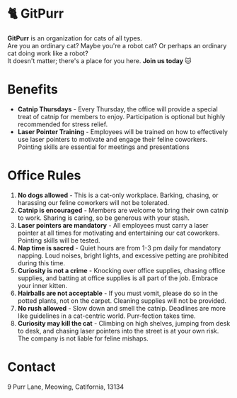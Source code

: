 # 🐈 GitPurr

**GitPurr** is an organization for cats of all types.  
Are you an ordinary cat? Maybe you're a robot cat? Or perhaps an ordinary cat doing work like a robot?   
It doesn't matter; there's a place for you here. **Join us today** 🐱

# Benefits

- **Catnip Thursdays** - Every Thursday, the office will provide a special treat of catnip for members to enjoy. Participation is optional but highly recommended for stress relief.
- **Laser Pointer Training** - Employees will be trained on how to effectively use laser pointers to motivate and engage their feline coworkers. Pointing skills are essential for meetings and presentations

# Office Rules
1. **No dogs allowed** - This is a cat-only workplace. Barking, chasing, or harassing our feline coworkers will not be tolerated.
2. **Catnip is encouraged** - Members are welcome to bring their own catnip to work. Sharing is caring, so be generous with your stash.
3. **Laser pointers are mandatory** - All employees must carry a laser pointer at all times for motivating and entertaining our cat coworkers. Pointing skills will be tested.
4. **Nap time is sacred** - Quiet hours are from 1-3 pm daily for mandatory napping. Loud noises, bright lights, and excessive petting are prohibited during this time.
5. **Curiosity is not a crime** - Knocking over office supplies, chasing office supplies, and batting at office supplies is all part of the job. Embrace your inner kitten.
6. **Hairballs are not acceptable** - If you must vomit, please do so in the potted plants, not on the carpet. Cleaning supplies will not be provided.
7. **No rush allowed** - Slow down and smell the catnip. Deadlines are more like guidelines in a cat-centric world. Purr-fection takes time.
8. **Curiosity may kill the cat** - Climbing on high shelves, jumping from desk to desk, and chasing laser pointers into the street is at your own risk. The company is not liable for feline mishaps.

# Contact

9 Purr Lane, Meowing, Catifornia, 13134

